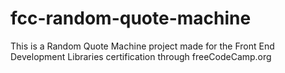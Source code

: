 # fcc-random-quote-machine
This is a Random Quote Machine project made for the Front End Development Libraries certification through freeCodeCamp.org
